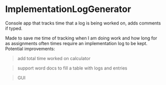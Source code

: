 # ImplementationLogGenerator
Console app that tracks time that a log is being worked on, adds comments if typed.

Made to save me time of tracking when I am doing work and how long for as assignments often times require an implementation log to be kept.
Potential improvements:

> add total time worked on calculator

> support word docs to fill a table with logs and entries

> GUI
